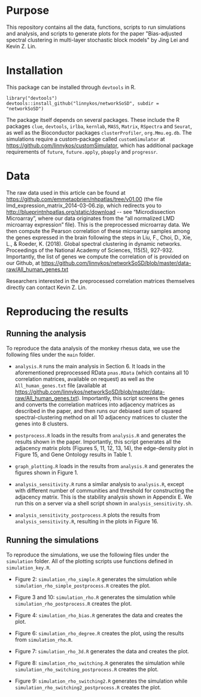 # Purpose

This repository contains all the data, functions, scripts to run simulations and analysis, and scripts to generate plots for the paper
"Bias-adjusted spectral clustering in multi-layer stochastic block models" by Jing Lei and Kevin Z. Lin.

# Installation

This package can be installed through `devtools` in R.

```{r}
library("devtools")
devtools::install_github("linnykos/networkSoSD", subdir = "networkSoSD")
```
The package itself depends on several packages. These include the R packages `clue`, `devtools`, `irlba`, `kernlab`, `MASS`, `Matrix`, `RSpectra` and `Seurat`, as well as the Bioconductor packages `clusterProfiler`, `org.Mmu.eg.db`. The simulations require a custom-package called `customSimulator` at https://github.com/linnykos/customSimulator, which has additional package requirements of `future`, `future.apply`, `pbapply` and `progressr`.

# Data 

The raw data used in this article can be found at https://github.com/emmetaobrien/nhpatlas/tree/v01.00 (the file lmd_expression_matrix_2014-03-06.zip, which redirects you to http://blueprintnhpatlas.org/static/download -- see “Microdissection Microarray”, where our data originates from the “all normalized LMD microarray expression” file). This is the preprocessed microarray data. We then compute the Pearson correlation of these microarray samples among the genes expressed in the brain following the steps in Liu, F., Choi, D., Xie, L., & Roeder, K. (2018). Global spectral clustering in dynamic networks. Proceedings of the National Academy of Sciences, 115(5), 927-932. Importantly, the list of genes we compute the correlation of is provided on our Github, at https://github.com/linnykos/networkSoSD/blob/master/data-raw/All_human_genes.txt

Researchers interested in the preprocessed correlation matrices themselves directly can contact Kevin Z. Lin.

# Reproducing the results

## Running the analysis

To reproduce the data analysis of the monkey rhesus data, we use the following files under the `main` folder.

* `analysis.R` runs the main analysis in Section 6. It loads in the aforementioned preprocessed RData `pnas.RData` (which contains all 10 correlation matrices, available on request) as well as the `All_human_genes.txt` file (available at https://github.com/linnykos/networkSoSD/blob/master/data-raw/All_human_genes.txt). Importantly, this script screens the genes and converts the correlation matrices into adjacency matrices as described in the paper, and then runs our debiased sum of squared spectral-clustering method on all 10 adjacency matrices to cluster the genes into 8 clusters.

* `postprocess.R` loads in the results from `analysis.R` and generates the results shown in the paper. Importantly, this script generates all the adjacency matrix plots (Figures 5, 11, 12, 13, 14), the edge-density plot in Figure 15, and Gene Ontology results in Table 1.

* `graph_plotting.R` loads in the results from `analysis.R` and generates the figures shown in Figure 1.

* `analysis_sensitivity.R` runs a similar analysis to `analysis.R`, except with different number of communities and threshold for constructing the adjacency matrix. This is the stability analysis shown in Appendix E. We run this on a server via a shell script shown in `analysis_sensitivity.sh`.

* `analysis_sensitivity_postprocess.R` plots the results from `analysis_sensitivity.R`, resulting in the plots in Figure 16.

## Running the simulations

To reproduce the simulations, we use the following files under the `simulation` folder. All of the plotting scripts use functions defined in `simulation_key.R`.

* Figure 2: `simulation_rho_simple.R` generates the simulation while `simulation_rho_simple_postprocess.R` creates the plot.

* Figure 3 and 10: `simulation_rho.R` generates the simulation while `simulation_rho_postprocess.R` creates the plot.

* Figure 4: `simulation_rho_bias.R` generates the data and creates the plot.

* Figure 6: `simulation_rho_degree.R` creates the plot, using the results from `simulation_rho.R`.

* Figure 7: `simulation_rho_3d.R` generates the data and creates the plot.

* Figure 8: `simulation_rho_switching.R` generates the simulation while `simulation_rho_switching_postprocess.R` creates the plot.

* Figure 9: `simulation_rho_switching2.R` generates the simulation while `simulation_rho_switching2_postprocess.R` creates the plot.
